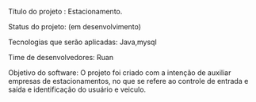 Título do projeto : Estacionamento.

Status do projeto: (em desenvolvimento)

Tecnologias que serão aplicadas: Java,mysql

Time de desenvolvedores: Ruan

Objetivo do software: O projeto foi criado com a intenção de auxiliar empresas de estacionamentos, no que se refere ao controle de entrada e saída e identificação do usuário e veiculo.
